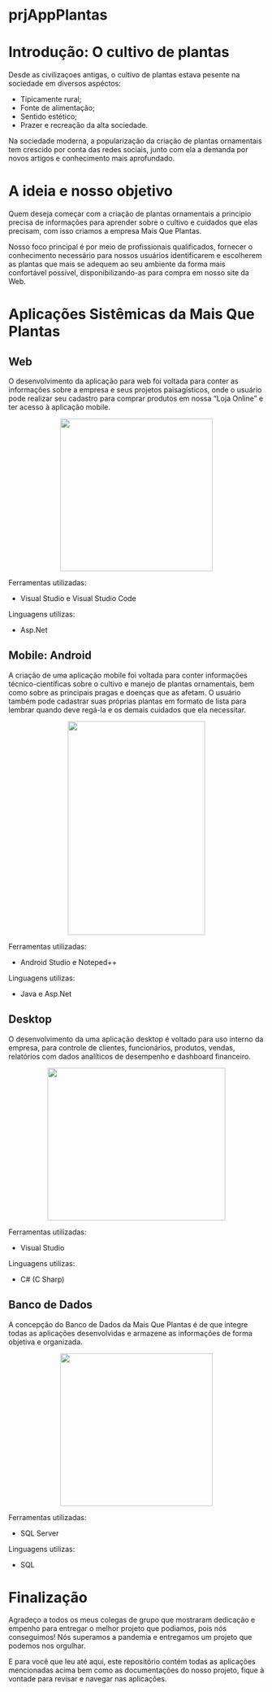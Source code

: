# prjAppPlantas
# Introdução: O cultivo de plantas
Desde as civilizaçoes antigas, o cultivo de plantas estava pesente na sociedade em diversos aspéctos:
- Tipicamente rural; 
- Fonte de alimentação;
- Sentido estético;
- Prazer e recreação da alta sociedade.

Na sociedade moderna, a popularização da criação de plantas ornamentais tem crescido por conta das redes sociais, junto com ela a demanda por novos artigos e conhecimento mais aprofundado.

# A ideia e nosso objetivo

Quem deseja começar com a criação de plantas ornamentais a principio precisa de informações para aprender sobre o cultivo e cuidados que elas precisam, com isso criamos a empresa Mais Que Plantas.

Nosso foco principal é por meio de profissionais qualificados, fornecer o conhecimento necessário para nossos usuários identificarem e escolherem as plantas que mais se adequem ao seu ambiente da forma mais confortável possível, disponibilizando-as para compra em nosso site da Web.

# Aplicações Sistêmicas da Mais Que Plantas

## Web
O desenvolvimento da aplicação para web foi voltada para conter as informações sobre a empresa e seus projetos paisagísticos, onde o usuário pode realizar seu cadastro para comprar produtos em nossa “Loja Online” e ter acesso à aplicação mobile.

<div align="center">
<img widt="300em" height="300em" src="https://user-images.githubusercontent.com/88636833/220387261-209b3971-e91e-4ea7-b807-ae1acdddf55c.png" />
</div>

Ferramentas utilizadas:
- Visual Studio e Visual Studio Code

Linguagens utilizas:
- Asp.Net

## Mobile: Android
A criação de uma aplicação mobile foi voltada para conter informações técnico-científicas sobre o cultivo e manejo de plantas ornamentais, bem como sobre as principais pragas e doenças que as afetam. O usuário também pode cadastrar suas próprias plantas em formato de lista para lembrar quando deve regá-la e os demais cuidados que ela necessitar.

<div align="center">
<img width="270em" height="420em" src="https://user-images.githubusercontent.com/88636833/220389815-f1cfc166-7200-4eb6-9373-ae3b99155c64.png" />
</div>

Ferramentas utilizadas:
- Android Studio e Noteped++

Linguagens utilizas:
- Java e Asp.Net

## Desktop
O desenvolvimento da uma aplicação desktop é voltado para uso interno da empresa, para controle de clientes, funcionários, produtos, vendas, relatórios com dados analíticos de desempenho e dashboard financeiro.

<div align="center">
<img width="350em" height="300em" src="https://user-images.githubusercontent.com/88636833/220392097-642aeef2-017c-40f8-bdea-c21d6f96d50d.png" />
</div>

Ferramentas utilizadas:
- Visual Studio

Linguagens utilizas:
- C# (C Sharp)

## Banco de Dados
A concepção do Banco de Dados da Mais Que Plantas é de que integre todas as aplicações desenvolvidas e armazene as informações de forma objetiva e organizada.

<div align="center">
<img width="300em" height="300em" src="https://user-images.githubusercontent.com/88636833/220397562-323c5f38-c1c3-455c-8d15-1a9ec341b5f7.png" />
</div>

Ferramentas utilizadas:
- SQL Server

Linguagens utilizas:
- SQL

# Finalização

Agradeço a todos os meus colegas de grupo que mostraram dedicação e empenho para entregar o melhor projeto que podiamos, pois nós conseguimos! Nós superamos a pandemia e entregamos um projeto que podemos nos orgulhar.

E para você que leu até aqui, este repositório contém todas as aplicações mencionadas acima bem como as documentações do nosso projeto, fique à vontade para revisar e navegar nas aplicações.
